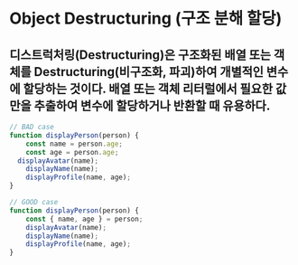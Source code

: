 # Object Destructuring (구조 분해 할당)

## 디스트럭처링(Destructuring)은 구조화된 배열 또는 객체를 Destructuring(비구조화, 파괴)하여 개별적인 변수에 할당하는 것이다. 배열 또는 객체 리터럴에서 필요한 값만을 추출하여 변수에 할당하거나 반환할 때 유용하다.

~~~javascript
// BAD case
function displayPerson(person) {
	const name = person.age;
	const age = person.age;
  displayAvatar(name);
	displayName(name);
	displayProfile(name, age);
}

// GOOD case
function displayPerson(person) {
	const { name, age } = person;
	displayAvatar(name);
	displayName(name);
	displayProfile(name, age);
}
~~~